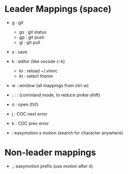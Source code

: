 # Leader Mappings (space)

- <leader>g : git
  - <leader>gs : git status
  - <leader>gp : git push
  - <leader>gl : git pull

- <leader>s : save

- <leader>k : editor (like vscode c-k)
  - <leader>kr : reload ~/.vimrc
  - <leader>kt : select theme

- <leader>w : window (all mappings from ctrl-w)

- <leader>; : : (command mode, to reduce pinkie shift)

- <leader>o : open (fzf)

- <leader>j : COC next error
- <leader>k : COC prev error

- <leader><leader> : easymotion s motion (search for character anywhere)

# Non-leader mappings

- ,: easymotion prefix (use motion after it)
